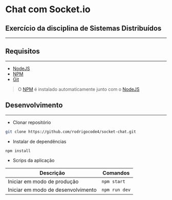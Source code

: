 # Chat com Socket.io

## Exercício da disciplina de Sistemas Distribuídos
---

## Requisitos 
---
* [NodeJS][1]
* [NPM][2]
* [Git][3]
> O [NPM][2] é instalado automaticamente junto com o [NodeJS][1]


## Desenvolvimento
---
* Clonar repositório
```bash
git clone https://github.com/rodrigocode4/socket-chat.git
```


* Instalar de dependências
```bash
npm install
```

* Scrips da aplicação

|           Descrição              |  Comandos   |
|              ---                 |    ---      |
|Iniciar em modo de produção       |`npm start`  |
|Iniciar em modo de desenvolvimento|`npm run dev`|


[1]: https://nodejs.org/pt-br/ "Node.js® é um runtime JavaScript desenvolvido com o Chrome's V8 JavaScript engine."
[2]: https://www.npmjs.com/get-npm "O npm é um gerenciador facilita o compartilhamento e a reutilização de códigos JavaScript."
[3]: https://git-scm.com/ "O Git é um sistema de controle de versão distribuído de código aberto e gratuito."